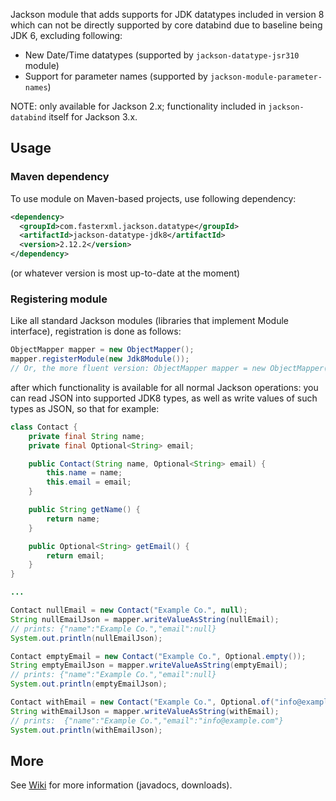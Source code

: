 Jackson module
that adds supports for JDK datatypes included in version 8 which can not be directly
supported by core databind due to baseline being JDK 6, excluding following:

* New Date/Time datatypes (supported by `jackson-datatype-jsr310` module)
* Support for parameter names (supported by `jackson-module-parameter-names`)

NOTE: only available for Jackson 2.x; functionality included in `jackson-databind` itself
for Jackson 3.x.

## Usage

### Maven dependency

To use module on Maven-based projects, use following dependency:

```xml
<dependency>
  <groupId>com.fasterxml.jackson.datatype</groupId>
  <artifactId>jackson-datatype-jdk8</artifactId>
  <version>2.12.2</version>
</dependency>    
```

(or whatever version is most up-to-date at the moment)

### Registering module

Like all standard Jackson modules (libraries that implement Module interface), registration is done as follows:

```java
ObjectMapper mapper = new ObjectMapper();
mapper.registerModule(new Jdk8Module());
// Or, the more fluent version: ObjectMapper mapper = new ObjectMapper().registerModule(new Jdk8Module());
```

after which functionality is available for all normal Jackson operations:
you can read JSON into supported JDK8 types, as well as write values of such types as JSON, so that for example:

```java
class Contact {
    private final String name;
    private final Optional<String> email;

    public Contact(String name, Optional<String> email) {
        this.name = name;
        this.email = email;
    }

    public String getName() {
        return name;
    }

    public Optional<String> getEmail() {
        return email;
    }
}

...

Contact nullEmail = new Contact("Example Co.", null);
String nullEmailJson = mapper.writeValueAsString(nullEmail);
// prints: {"name":"Example Co.","email":null}
System.out.println(nullEmailJson);

Contact emptyEmail = new Contact("Example Co.", Optional.empty());
String emptyEmailJson = mapper.writeValueAsString(emptyEmail);
// prints: {"name":"Example Co.","email":null}
System.out.println(emptyEmailJson);

Contact withEmail = new Contact("Example Co.", Optional.of("info@example.com"));
String withEmailJson = mapper.writeValueAsString(withEmail);
// prints:  {"name":"Example Co.","email":"info@example.com"}
System.out.println(withEmailJson);
```
## More

See [Wiki](https://github.com/FasterXML/jackson-modules-java8/wiki) for more information (javadocs, downloads).
